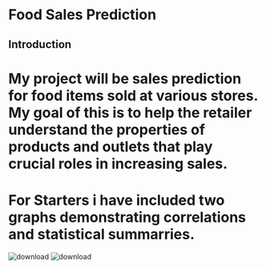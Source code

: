 # Food Sales Prediction

## Introduction

# My project will be sales prediction for food items sold at various stores. My goal of this is to help the retailer understand the properties of products and outlets that play crucial roles in increasing sales.

# For Starters i have included two graphs demonstrating correlations and statistical summarries.


![download](https://github.com/brittanymlassiter/brittanymlassiter/assets/141593737/ce585a90-bb4e-4e3a-9067-dc0f51dd39be)
![download](https://github.com/brittanymlassiter/brittanymlassiter/assets/141593737/88f85407-4504-4df5-bc58-68aef2945563)
